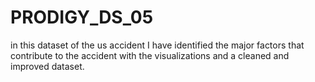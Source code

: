 # PRODIGY_DS_05
in this dataset of the us accident I have identified the major factors that contribute to the accident with the visualizations and a cleaned and improved dataset.
